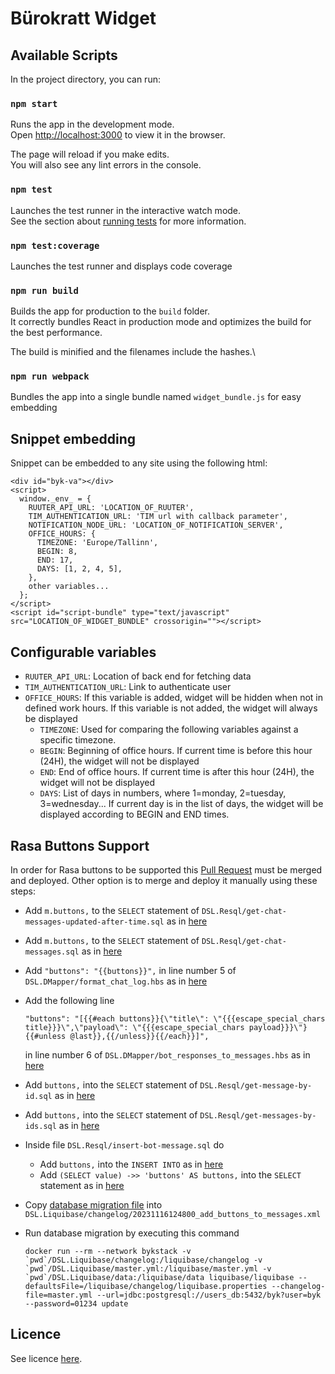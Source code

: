 # Bürokratt Widget

## Available Scripts

In the project directory, you can run:

### `npm start`

Runs the app in the development mode.\
Open [http://localhost:3000](http://localhost:3000) to view it in the browser.

The page will reload if you make edits.\
You will also see any lint errors in the console.

### `npm test`

Launches the test runner in the interactive watch mode.\
See the section about [running tests](https://facebook.github.io/create-react-app/docs/running-tests) for more information.

### `npm test:coverage`

Launches the test runner and displays code coverage

### `npm run build`

Builds the app for production to the `build` folder.\
It correctly bundles React in production mode and optimizes the build for the best performance.

The build is minified and the filenames include the hashes.\

### `npm run webpack`

Bundles the app into a single bundle named `widget_bundle.js` for easy embedding

## Snippet embedding

Snippet can be embedded to any site using the following html:
```
<div id="byk-va"></div>
<script>
  window._env_ = {
    RUUTER_API_URL: 'LOCATION_OF_RUUTER',
    TIM_AUTHENTICATION_URL: 'TIM url with callback parameter',
    NOTIFICATION_NODE_URL: 'LOCATION_OF_NOTIFICATION_SERVER',
    OFFICE_HOURS: {
      TIMEZONE: 'Europe/Tallinn',
      BEGIN: 8,
      END: 17,
      DAYS: [1, 2, 4, 5],
    },
    other variables...
  };
</script>
<script id="script-bundle" type="text/javascript" src="LOCATION_OF_WIDGET_BUNDLE" crossorigin=""></script>
```

## Configurable variables

* `RUUTER_API_URL`: Location of back end for fetching data
* `TIM_AUTHENTICATION_URL`: Link to authenticate user
* `OFFICE_HOURS`: If this variable is added, widget will be hidden when not in defined work hours. If this variable is not added, the widget will always be displayed
  * `TIMEZONE`: Used for comparing the following variables against a specific timezone.
  * `BEGIN`: Beginning of office hours. If current time is before this hour (24H), the widget will not be displayed
  * `END`: End of office hours. If current time is after this hour (24H), the widget will not be displayed
  * `DAYS`: List of days in numbers, where 1=monday, 2=tuesday, 3=wednesday... If current day is in the list of days, the widget will be displayed according to 
  BEGIN and END times.


## Rasa Buttons Support

In order for Rasa buttons to be supported this [Pull Request](https://github.com/buerokratt/Buerokratt-Chatbot/pull/359) must be merged and deployed. Other option is to merge and deploy it manually using these steps:

- Add `m.buttons,` to the `SELECT` statement of `DSL.Resql/get-chat-messages-updated-after-time.sql` as in [here](https://github.com/baha-a/Buerokratt-Chatbot/blob/44633eb8c36626db4d8358bbecefbf37117c84d5/DSL.Resql/get-chat-messages-updated-after-time.sql#L4)

- Add `m.buttons,` to the `SELECT` statement of `DSL.Resql/get-chat-messages.sql` as in [here](https://github.com/baha-a/Buerokratt-Chatbot/blob/44633eb8c36626db4d8358bbecefbf37117c84d5/DSL.Resql/get-chat-messages.sql#L4)

- Add `"buttons": "{{buttons}}",` in line number 5 of `DSL.DMapper/format_chat_log.hbs` as in [here](https://github.com/baha-a/Buerokratt-Chatbot/blob/44633eb8c36626db4d8358bbecefbf37117c84d5/DSL.DMapper/format_chat_log.hbs#L5C14-L5C39)

- Add the following line
  ```
  "buttons": "[{{#each buttons}}{\"title\": \"{{{escape_special_chars title}}}\",\"payload\": \"{{{escape_special_chars payload}}}\"}{{#unless @last}},{{/unless}}{{/each}}]",
  ```
  in line number 6 of `DSL.DMapper/bot_responses_to_messages.hbs` as in 
  [here](https://github.com/baha-a/Buerokratt-Chatbot/blob/44633eb8c36626db4d8358bbecefbf37117c84d5/DSL.DMapper/bot_responses_to_messages.hbs#L6)

- Add `buttons,` into the `SELECT` statement of `DSL.Resql/get-message-by-id.sql` as in [here](https://github.com/baha-a/Buerokratt-Chatbot/blob/44633eb8c36626db4d8358bbecefbf37117c84d5/DSL.Resql/get-message-by-id.sql#L5)

- Add `buttons,` into the `SELECT` statement of `DSL.Resql/get-messages-by-ids.sql` as in [here](https://github.com/baha-a/Buerokratt-Chatbot/blob/44633eb8c36626db4d8358bbecefbf37117c84d5/DSL.Resql/get-messages-by-ids.sql#L5)

- Inside file `DSL.Resql/insert-bot-message.sql` do
  - Add `buttons,` into the `INSERT INTO` as in [here](https://github.com/baha-a/Buerokratt-Chatbot/blob/44633eb8c36626db4d8358bbecefbf37117c84d5/DSL.Resql/insert-bot-message.sql#L1C53-L1C62)
  - Add `(SELECT value) ->> 'buttons' AS buttons,` into the `SELECT` statement as in [here](https://github.com/baha-a/Buerokratt-Chatbot/blob/44633eb8c36626db4d8358bbecefbf37117c84d5/DSL.Resql/insert-bot-message.sql#L6C8-L6C56)


- Copy [database migration file](https://github.com/baha-a/Buerokratt-Chatbot/blob/44633eb8c36626db4d8358bbecefbf37117c84d5/DSL.Liquibase/changelog/20231116124800_add_buttons_to_messages.xml) into `DSL.Liquibase/changelog/20231116124800_add_buttons_to_messages.xml`
 
- Run database migration by executing this command
  ```
  docker run --rm --network bykstack -v `pwd`/DSL.Liquibase/changelog:/liquibase/changelog -v `pwd`/DSL.Liquibase/master.yml:/liquibase/master.yml -v `pwd`/DSL.Liquibase/data:/liquibase/data liquibase/liquibase --defaultsFile=/liquibase/changelog/liquibase.properties --changelog-file=master.yml --url=jdbc:postgresql://users_db:5432/byk?user=byk --password=01234 update
  ```

## Licence

See licence [here](LICENCE.md).
